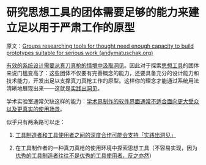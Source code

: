 # 研究思想工具的团体需要足够的能力来建立足以用于严肃工作的原型

原文：[Groups researching tools for thought need enough capacity to build prototypes suitable for serious work (andymatuschak.org)](https://notes.andymatuschak.org/z7Rdcpa64TtUx6s5dNtLgZpFR6G3G6YpoD4ks)

[有效的系统设计需要从真刀真枪的情境中汲取洞见](https://notes.andymatuschak.org/z3H98n8DGZmu8XArqHZVsckyWvbTe8wK4kAt2)。因此对于探索[思想工具](https://notes.andymatuschak.org/z5YhNc8HVKxjg9a3h3SeCyKqnNDFgiY6WGrM)的团体来说门槛变高了：这些团体不仅要有完善概念的能力，还要具备充分的设计能力和技术能力，开发出足以支撑真刀真枪工作的原型。这样你的理念才能通过系统用法清晰地展现出来——这就是[实践出洞见](https://notes.andymatuschak.org/z7YyAp683VNbTmDG4hx9QFpf5urwxZJpsycS6)。

学术实验室通常欠缺这样的能力：[学术界制作的软件界面通常不适合面向更大受众以及更真实的使用场景](https://notes.andymatuschak.org/z4wng6eYm8HiFPoWEStbqyBm3B8CegDRNq9N)。

似乎只有两条路可以走：

1. [工具制造者和工具使用者之间的深度合作可能会支持「实践出洞见」](https://notes.andymatuschak.org/z7PLEhbuGGhQx3o5oxpSD8oMxEHJXxZGUxBWD) 

2. 在工具制作者的一种真刀真枪的使用环境中探索思想工具（不容易实现，因为 [优秀的工具制造者往往不是优秀的工具使用者，反之亦然](https://notes.andymatuschak.org/zagVn3aaVDFhU4JhGCntgs88oHMJSpzu7ar)）